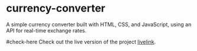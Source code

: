 # currency-converter
A simple currency converter built with HTML, CSS, and JavaScript, using an API for real-time exchange rates.

#check-here
Check out the live version of the project [livelink]().
